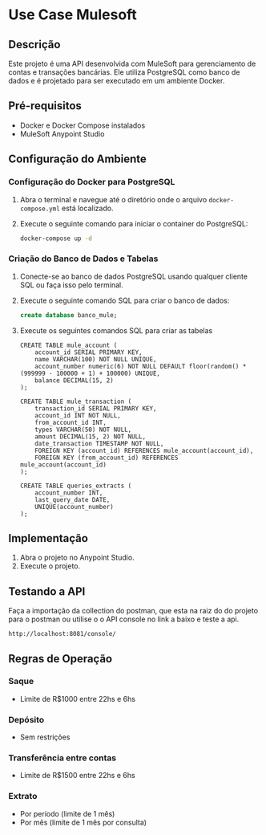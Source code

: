 # Use Case Mulesoft

## Descrição

Este projeto é uma API desenvolvida com MuleSoft para gerenciamento de contas e transações bancárias. Ele utiliza PostgreSQL como banco de dados e é projetado para ser executado em um ambiente Docker.

## Pré-requisitos

- Docker e Docker Compose instalados
- MuleSoft Anypoint Studio

## Configuração do Ambiente

### Configuração do Docker para PostgreSQL

1. Abra o terminal e navegue até o diretório onde o arquivo `docker-compose.yml` está localizado.
   
2. Execute o seguinte comando para iniciar o container do PostgreSQL:

    ```bash
    docker-compose up -d
    ```

### Criação do Banco de Dados e Tabelas

1. Conecte-se ao banco de dados PostgreSQL usando qualquer cliente SQL ou faça isso pelo terminal.
   
2. Execute o seguinte comando SQL para criar o banco de dados:

    ```sql
    create database banco_mule;
    ```
3. Execute os seguintes comandos SQL para criar as tabelas    

    ```
    CREATE TABLE mule_account (
        account_id SERIAL PRIMARY KEY,
        name VARCHAR(100) NOT NULL UNIQUE,
        account_number numeric(6) NOT NULL DEFAULT floor(random() * (999999 - 100000 + 1) + 100000) UNIQUE,
        balance DECIMAL(15, 2)
    );

    CREATE TABLE mule_transaction (
        transaction_id SERIAL PRIMARY KEY,
        account_id INT NOT NULL,
        from_account_id INT,
        types VARCHAR(50) NOT NULL,
        amount DECIMAL(15, 2) NOT NULL,
        date_transaction TIMESTAMP NOT NULL,
        FOREIGN KEY (account_id) REFERENCES mule_account(account_id),
        FOREIGN KEY (from_account_id) REFERENCES mule_account(account_id)
    );

    CREATE TABLE queries_extracts (
        account_number INT,
        last_query_date DATE,
        UNIQUE(account_number)
    );
    ```

## Implementação

1. Abra o projeto no Anypoint Studio.
2. Execute o projeto.

## Testando a API

Faça a importação da collection do postman, que esta na raiz do do projeto para o postman ou utilise o o API console no link a baixo e teste a api.

```
http://localhost:8081/console/
```

## Regras de Operação

### Saque
- Limite de R$1000 entre 22hs e 6hs

### Depósito
- Sem restrições

### Transferência entre contas
- Limite de R$1500 entre 22hs e 6hs

### Extrato
- Por período (limite de 1 mês)
- Por mês (limite de 1 mês por consulta)